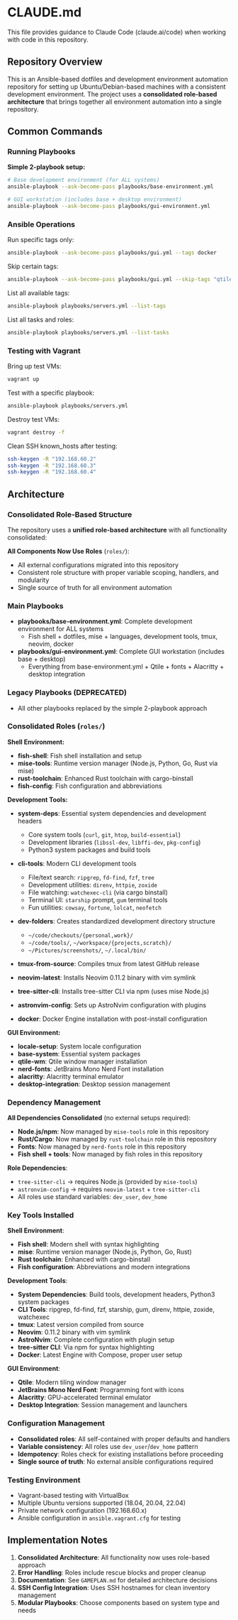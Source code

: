 # CLAUDE.md

This file provides guidance to Claude Code (claude.ai/code) when working with code in this repository.

## Repository Overview

This is an Ansible-based dotfiles and development environment automation repository for setting up Ubuntu/Debian-based machines with a consistent development environment. The project uses a **consolidated role-based architecture** that brings together all environment automation into a single repository.

## Common Commands

### Running Playbooks

**Simple 2-playbook setup:**
```bash
# Base development environment (for ALL systems)
ansible-playbook --ask-become-pass playbooks/base-environment.yml

# GUI workstation (includes base + desktop environment)
ansible-playbook --ask-become-pass playbooks/gui-environment.yml
```

### Ansible Operations

Run specific tags only:
```bash
ansible-playbook --ask-become-pass playbooks/gui.yml --tags docker
```

Skip certain tags:
```bash
ansible-playbook --ask-become-pass playbooks/gui.yml --skip-tags "qtile,docker"
```

List all available tags:
```bash
ansible-playbook playbooks/servers.yml --list-tags
```

List all tasks and roles:
```bash
ansible-playbook playbooks/servers.yml --list-tasks
```

### Testing with Vagrant

Bring up test VMs:
```bash
vagrant up
```

Test with a specific playbook:
```bash
ansible-playbook playbooks/servers.yml
```

Destroy test VMs:
```bash
vagrant destroy -f
```

Clean SSH known_hosts after testing:
```bash
ssh-keygen -R "192.168.60.2"
ssh-keygen -R "192.168.60.3"
ssh-keygen -R "192.168.60.4"
```

## Architecture

### Consolidated Role-Based Structure

The repository uses a **unified role-based architecture** with all functionality consolidated:

**All Components Now Use Roles** (`roles/`):
- All external configurations migrated into this repository
- Consistent role structure with proper variable scoping, handlers, and modularity
- Single source of truth for all environment automation

### Main Playbooks

- **playbooks/base-environment.yml**: Complete development environment for ALL systems
  - Fish shell + dotfiles, mise + languages, development tools, tmux, neovim, docker
- **playbooks/gui-environment.yml**: Complete GUI workstation (includes base + desktop)
  - Everything from base-environment.yml + Qtile + fonts + Alacritty + desktop integration

### Legacy Playbooks (DEPRECATED)
- All other playbooks replaced by the simple 2-playbook approach

### Consolidated Roles (`roles/`)

**Shell Environment:**
- **fish-shell**: Fish shell installation and setup
- **mise-tools**: Runtime version manager (Node.js, Python, Go, Rust via mise)
- **rust-toolchain**: Enhanced Rust toolchain with cargo-binstall
- **fish-config**: Fish configuration and abbreviations

**Development Tools:**
- **system-deps**: Essential system dependencies and development headers
  - Core system tools (`curl`, `git`, `htop`, `build-essential`)
  - Development libraries (`libssl-dev`, `libffi-dev`, `pkg-config`)
  - Python3 system packages and build tools

- **cli-tools**: Modern CLI development tools
  - File/text search: `ripgrep`, `fd-find`, `fzf`, `tree`
  - Development utilities: `direnv`, `httpie`, `zoxide`
  - File watching: `watchexec-cli` (via cargo binstall)
  - Terminal UI: `starship` prompt, `gum` terminal tools
  - Fun utilities: `cowsay`, `fortune`, `lolcat`, `neofetch`

- **dev-folders**: Creates standardized development directory structure
  - `~/code/checkouts/{personal,work}/`
  - `~/code/tools/`, `~/workspace/{projects,scratch}/`
  - `~/Pictures/screenshots/`, `~/.local/bin/`

- **tmux-from-source**: Compiles tmux from latest GitHub release
- **neovim-latest**: Installs Neovim 0.11.2 binary with vim symlink
- **tree-sitter-cli**: Installs tree-sitter CLI via npm (uses mise Node.js)
- **astronvim-config**: Sets up AstroNvim configuration with plugins
- **docker**: Docker Engine installation with post-install configuration

**GUI Environment:**
- **locale-setup**: System locale configuration
- **base-system**: Essential system packages
- **qtile-wm**: Qtile window manager installation
- **nerd-fonts**: JetBrains Mono Nerd Font installation
- **alacritty**: Alacritty terminal emulator
- **desktop-integration**: Desktop session management

### Dependency Management

**All Dependencies Consolidated** (no external setups required):
- **Node.js/npm**: Now managed by `mise-tools` role in this repository
- **Rust/Cargo**: Now managed by `rust-toolchain` role in this repository
- **Fonts**: Now managed by `nerd-fonts` role in this repository
- **Fish shell + tools**: Now managed by fish roles in this repository

**Role Dependencies**:
- `tree-sitter-cli` → requires Node.js (provided by `mise-tools`)
- `astronvim-config` → requires `neovim-latest` + `tree-sitter-cli`
- All roles use standard variables: `dev_user`, `dev_home`

### Key Tools Installed

**Shell Environment**:
- **Fish shell**: Modern shell with syntax highlighting
- **mise**: Runtime version manager (Node.js, Python, Go, Rust)
- **Rust toolchain**: Enhanced with cargo-binstall
- **Fish configuration**: Abbreviations and modern integrations

**Development Tools**:
- **System Dependencies**: Build tools, development headers, Python3 system packages
- **CLI Tools**: ripgrep, fd-find, fzf, starship, gum, direnv, httpie, zoxide, watchexec
- **tmux**: Latest version compiled from source
- **Neovim**: 0.11.2 binary with vim symlink
- **AstroNvim**: Complete configuration with plugin setup
- **tree-sitter CLI**: Via npm for syntax highlighting
- **Docker**: Latest Engine with Compose, proper user setup

**GUI Environment**:
- **Qtile**: Modern tiling window manager
- **JetBrains Mono Nerd Font**: Programming font with icons
- **Alacritty**: GPU-accelerated terminal emulator
- **Desktop Integration**: Session management and launchers

### Configuration Management

- **Consolidated roles**: All self-contained with proper defaults and handlers
- **Variable consistency**: All roles use `dev_user`/`dev_home` pattern
- **Idempotency**: Roles check for existing installations before proceeding
- **Single source of truth**: No external ansible configurations required

### Testing Environment

- Vagrant-based testing with VirtualBox
- Multiple Ubuntu versions supported (18.04, 20.04, 22.04)
- Private network configuration (192.168.60.x)
- Ansible configuration in `ansible.vagrant.cfg` for testing

## Implementation Notes

1. **Consolidated Architecture**: All functionality now uses role-based approach
2. **Error Handling**: Roles include rescue blocks and proper cleanup
3. **Documentation**: See `GAMEPLAN.md` for detailed architecture decisions
4. **SSH Config Integration**: Uses SSH hostnames for clean inventory management
5. **Modular Playbooks**: Choose components based on system type and needs